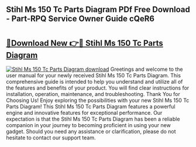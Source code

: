 ## Stihl Ms 150 Tc Parts Diagram PDf Free Download - Part-RPQ Service Owner Guide cQeR6

# <h2><a href="http://dfurvo.blite.top/?on=Stihl+Ms+150+Tc+Parts+Diagram">🔗Download New 👉🔴 Stihl Ms 150 Tc Parts Diagram</a></h2>

[![Stihl Ms 150 Tc Parts Diagram download](https://i.imgur.com/lujVjoI.png)](http://dfurvo.blite.top/?on=Stihl+Ms+150+Tc+Parts+Diagram)
Greetings and welcome to the user manual for your newly received Stihl Ms 150 Tc Parts Diagram. This comprehensive guide is intended to help you understand and utilize all of the features and benefits of your product. You will find clear instructions for installation, operation, maintenance, and troubleshooting. Thank You for Choosing Us! Enjoy exploring the possibilities with your new Stihl Ms 150 Tc Parts Diagram! This Stihl Ms 150 Tc Parts Diagram features a powerful engine and innovative features for exceptional performance. Our expectation is that the Stihl Ms 150 Tc Parts Diagram has been a reliable companion in your journey to becoming proficient in using your new gadget. Should you need any assistance or clarification, please do not hesitate to contact our support team.
